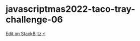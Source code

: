 # javascriptmas2022-taco-tray-challenge-06

[Edit on StackBlitz ⚡️](https://stackblitz.com/edit/js-x3zdat)